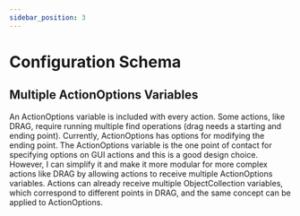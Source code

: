 ```yaml
---
sidebar_position: 3
---
```


# Configuration Schema

## Multiple ActionOptions Variables

An ActionOptions variable is included with every action. Some actions, like DRAG, 
require running multiple find operations (drag needs 
a starting and ending point). Currently, ActionOptions has options for modifying the 
ending point. The ActionOptions variable is the one point of contact for specifying options
on GUI actions and this is a good design choice. However, I can simplify it and make it more 
modular for more complex actions like DRAG by allowing actions to receive multiple ActionOptions
variables. Actions can already receive multiple ObjectCollection variables, which correspond to 
different points in DRAG, and the same concept can be applied to ActionOptions.
